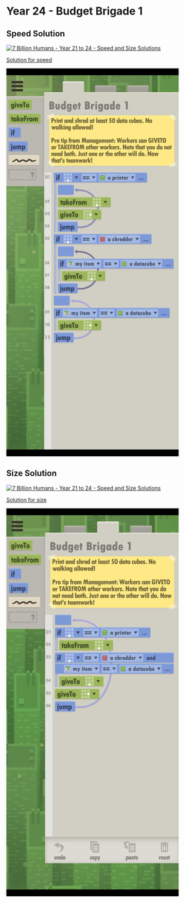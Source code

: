 # Year 24 - Budget Brigade 1

## Speed Solution

[![7 Billion Humans - Year 21 to 24 - Speed and Size Solutions](https://img.youtube.com/vi/ONfqP2TH_T0/0.jpg)](https://www.youtube.com/watch?v=ONfqP2TH_T0&t=543s)

[Solution for speed](speedSolution.txt)

![Solution for speed](speedSolution.JPEG "Year 24 - Speed")

## Size Solution

[![7 Billion Humans - Year 21 to 24 - Speed and Size Solutions](https://img.youtube.com/vi/ONfqP2TH_T0/0.jpg)](https://www.youtube.com/watch?v=ONfqP2TH_T0&t=365s)

[Solution for size](sizeSolution.txt)

![Solution for size](sizeSolution.JPEG "Year 24 - Size")